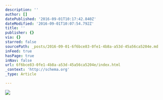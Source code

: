 ```yaml
---
description: ''
author: []
datePublished: '2016-09-01T10:17:42.840Z'
dateModified: '2016-09-01T10:07:54.792Z'
title: ''
publisher: {}
via: {}
starred: false
sourcePath: _posts/2016-09-01-6f6bce83-0fe1-4b8a-a53d-45a56ca5204e.md
inFeed: true
hasPage: true
inNav: false
url: 6f6bce83-0fe1-4b8a-a53d-45a56ca5204e/index.html
_context: 'http://schema.org'
_type: Article

---
```

![](https://the-grid-user-content.s3-us-west-2.amazonaws.com/6da3e067-dfdf-4931-9c99-4f84477a5b41.jpg)